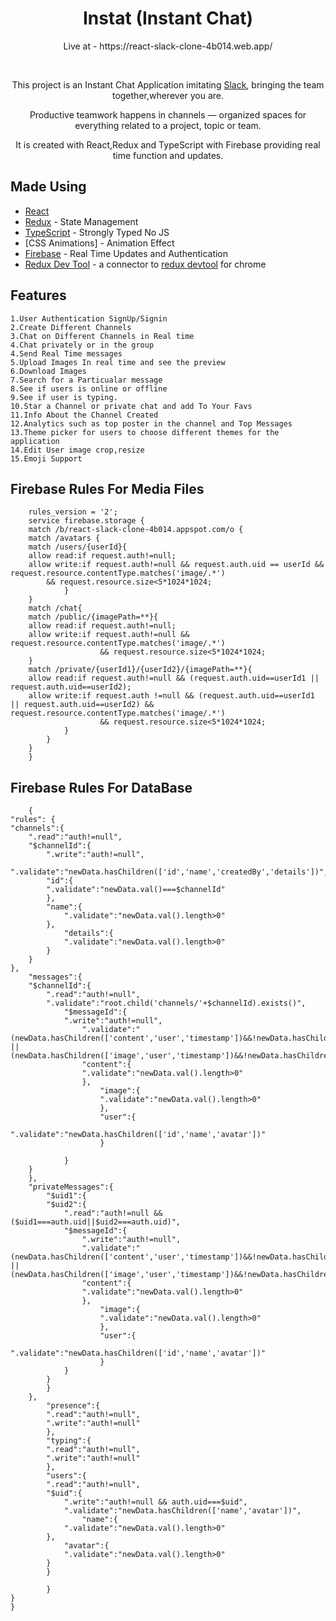 <h1 align="center">Instat (Instant Chat)</h1>

<p align="center">Live at - https://react-slack-clone-4b014.web.app/</p>
<br/>
<p align="center"> This project is an Instant Chat Application imitating <a href="https://slack.com">Slack</a>, bringing the team together,wherever you are.  </p>
<p align="center">Productive teamwork happens in channels — organized spaces for everything related to a project, topic or team.</p>
<p align="center">It is created with React,Redux and TypeScript with Firebase providing real time function and updates.</p>


## Made Using

- [React](https://github.com/facebook/react) 
- [Redux](https://github.com/reduxjs/redux) - State Management 
- [TypeScript](https://github.com/microsoft/TypeScript) - Strongly Typed No JS
- [CSS Animations] - Animation Effect
- [Firebase](https://github.com/firebase/firebase-functions) - Real Time Updates and Authentication
- [Redux Dev Tool](https://github.com/reduxjs/redux-devtools) - a connector to [redux devtool](https://chrome.google.com/webstore/detail/redux-devtools/lmhkpmbekcpmknklioeibfkpmmfibljd?hl=en-US) for chrome


## Features

    1.User Authentication SignUp/Signin
    2.Create Different Channels
    3.Chat on Different Channels in Real time
    4.Chat privately or in the group
    4.Send Real Time messages
    5.Upload Images In real time and see the preview
    6.Download Images
    7.Search for a Particualar message
    8.See if users is online or offline
    9.See if user is typing.
    10.Star a Channel or private chat and add To Your Favs
    11.Info About the Channel Created
    12.Analytics such as top poster in the channel and Top Messages
    13.Theme picker for users to choose different themes for the application
    14.Edit User image crop,resize
    15.Emoji Support

## Firebase Rules For Media Files

        rules_version = '2';
        service firebase.storage {
        match /b/react-slack-clone-4b014.appspot.com/o {
        match /avatars {
        match /users/{userId}{
        allow read:if request.auth!=null;
        allow write:if request.auth!=null && request.auth.uid == userId && request.resource.contentType.matches('image/.*')
            && request.resource.size<5*1024*1024;
                }
        }
        match /chat{
        match /public/{imagePath=**}{
        allow read:if request.auth!=null;
        allow write:if request.auth!=null && request.resource.contentType.matches('image/.*')
                        && request.resource.size<5*1024*1024;
        }
        match /private/{userId1}/{userId2}/{imagePath=**}{
        allow read:if request.auth!=null && (request.auth.uid==userId1 || request.auth.uid==userId2);
        allow write:if request.auth !=null && (request.auth.uid==userId1 || request.auth.uid==userId2) && request.resource.contentType.matches('image/.*')
                        && request.resource.size<5*1024*1024;
                }
            }
        }
        }

## Firebase Rules For DataBase

        {
    "rules": {
    "channels":{
        ".read":"auth!=null",
        "$channelId":{
            ".write":"auth!=null",
            ".validate":"newData.hasChildren(['id','name','createdBy','details'])",
            "id":{
            ".validate":"newData.val()===$channelId"
            },
            "name":{
                ".validate":"newData.val().length>0"
            },
                "details":{
                ".validate":"newData.val().length>0"
            }
        }
    },
        "messages":{
        "$channelId":{
            ".read":"auth!=null",
            ".validate":"root.child('channels/'+$channelId).exists()",
                "$messageId":{
                ".write":"auth!=null",
                    ".validate":"(newData.hasChildren(['content','user','timestamp'])&&!newData.hasChildren(['image'])) || (newData.hasChildren(['image','user','timestamp'])&&!newData.hasChildren(['content']))",
                    "content":{
                    ".validate":"newData.val().length>0"
                    },
                        "image":{
                        ".validate":"newData.val().length>0"
                        },
                        "user":{
                            ".validate":"newData.hasChildren(['id','name','avatar'])"
                        }

                }
        }
        },
        "privateMessages":{
            "$uid1":{
            "$uid2":{
                ".read":"auth!=null && ($uid1===auth.uid||$uid2===auth.uid)",
                "$messageId":{
                    ".write":"auth!=null",
                    ".validate":"(newData.hasChildren(['content','user','timestamp'])&&!newData.hasChildren(['image'])) || (newData.hasChildren(['image','user','timestamp'])&&!newData.hasChildren(['content']))",
                    "content":{
                    ".validate":"newData.val().length>0"
                    },
                        "image":{
                        ".validate":"newData.val().length>0"
                        },
                        "user":{
                            ".validate":"newData.hasChildren(['id','name','avatar'])"
                        }
                }
            }
            }
        },
            "presence":{
            ".read":"auth!=null",
            ".write":"auth!=null"
            },
            "typing":{
            ".read":"auth!=null",
            ".write":"auth!=null"
            },
            "users":{
            ".read":"auth!=null",
            "$uid":{
                ".write":"auth!=null && auth.uid===$uid",
                ".validate":"newData.hasChildren(['name','avatar'])",
                    "name":{
                ".validate":"newData.val().length>0"
            },
                "avatar":{
                ".validate":"newData.val().length>0"
            }
            }

            }
    }
    }
